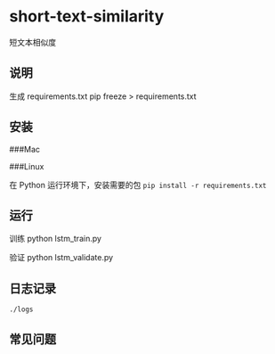 # short-text-similarity

短文本相似度

## 说明

生成 requirements.txt  pip freeze > requirements.txt

## 安装

###Mac

###Linux

在 Python 运行环境下，安装需要的包 `pip install -r requirements.txt`

## 运行

训练 python lstm_train.py

验证 python lstm_validate.py


## 日志记录
`./logs`


## 常见问题
